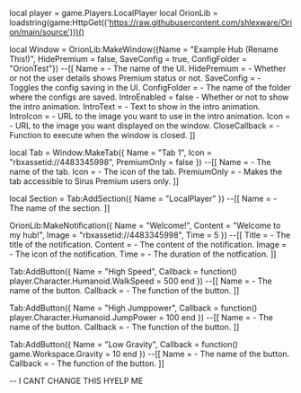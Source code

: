 local player = game.Players.LocalPlayer local OrionLib = loadstring(game:HttpGet(('https://raw.githubusercontent.com/shlexware/Orion/main/source')))() 

local Window = OrionLib:MakeWindow({Name = "Example Hub (Rename This!)", HidePremium = false, SaveConfig = true, ConfigFolder = "OrionTest"}) --[[ Name = - The name of the UI. HidePremium = - Whether or not the user details shows Premium status or not. SaveConfig = - Toggles the config saving in the UI. ConfigFolder = - The name of the folder where the configs are saved. IntroEnabled = false - Whether or not to show the intro animation. IntroText = - Text to show in the intro animation. IntroIcon = - URL to the image you want to use in the intro animation. Icon = - URL to the image you want displayed on the window. CloseCallback = - Function to execute when the window is closed. ]] 

local Tab = Window:MakeTab({ Name = "Tab 1", Icon = "rbxassetid://4483345998", PremiumOnly = false }) --[[ Name = - The name of the tab. Icon = - The icon of the tab. PremiumOnly = - Makes the tab accessible to Sirus Premium users only. ]]

local Section = Tab:AddSection({ Name = "LocalPlayer" }) --[[ Name = - The name of the section. ]]

OrionLib:MakeNotification({ Name = "Welcome!", Content = "Welcome to my hub!", Image = "rbxassetid://4483345998", Time = 5 }) --[[ Title = - The title of the notification. Content = - The content of the notification. Image = - The icon of the notification. Time = - The duration of the notfication. ]]

Tab:AddButton({ Name = "High Speed", Callback = function() player.Character.Humanoid.WalkSpeed = 500 end }) --[[ Name = - The name of the button. Callback = - The function of the button. ]]

Tab:AddButton({ Name = "High Jumppower", Callback = function() player.Character.Humanoid.JumpPower = 100 end }) --[[ Name = - The name of the button. Callback = - The function of the button. ]]

Tab:AddButton({ Name = "Low Gravity", Callback = function() game.Workspace.Gravity = 10 end }) --[[ Name = - The name of the button. Callback = - The function of the button. ]]





-- I CANT CHANGE THIS HYELP ME
